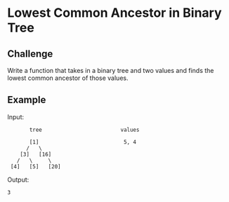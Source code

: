 # Lowest Common Ancestor in Binary Tree

## Challenge
Write a function that takes in a binary tree and two values and finds the lowest common ancestor of those values.

## Example

Input:

           tree                         values
           
           [1]                           5, 4
          /   \
        [3]   [16]
       /   \     \
     [4]   [5]   [20]
     
Output:

    3